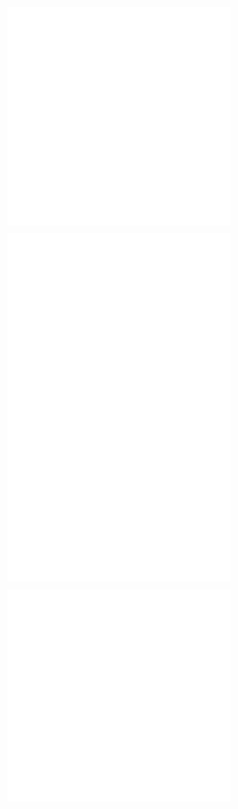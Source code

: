 <img src="metrics.terminal.svg" alt="Metrics" width="400" style="vertical-align: top;"/> <img src="iso_calender.svg" alt="ISO Calendar" width="400" style="vertical-align: top;"/>

<img src="contributions.svg" alt="Contributions" width="400" style="vertical-align: top;"/> <img src="github-metrics.svg" alt="GitHub Metrics" width="400" style="vertical-align: top;"/>

<img src="metrics.plugin.activity.svg" alt="Plugin Activity" width="400" style="vertical-align: top;"/> <img src="metrics.plugin.languages.indepth.svg" alt="In-depth Languages" width="400" style="vertical-align: top;"/>
